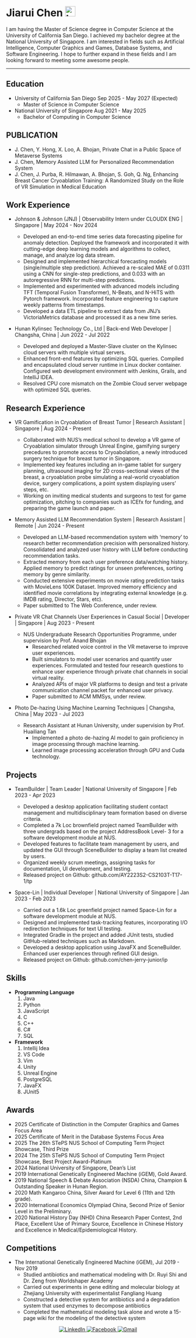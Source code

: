 # Jiarui Chen <img src="https://user-images.githubusercontent.com/1303154/88677602-1635ba80-d120-11ea-84d8-d263ba5fc3c0.gif" width="28px" alt="hi">

I am having the Master of Science degree in Computer Science at the University of California San Diego. I achieved my bachelor degree at the National University of Singapore. I am interested in fields such as Artificial Intelligence, Computer Graphics and Games, Database Systems, and Software Engineering. I hope to further expand in these fields and I am looking forward to meeting some awesome people.

---

## Education
- University of California San Diego	Sep 2025 - May 2027 (Expected)
    * Master of Science in Computer Science
- National University of Singapore	Aug 2021 - May 2025
    * Bachelor of Computing in Computer Science

## PUBLICATION
- J. Chen, Y. Hong, X. Loo, A. Bhojan, Private Chat in a Public Space of Metaverse Systems
- J. Chen, Memory Assisted LLM for Personalized Recommendation System
- J. Chen, J. Purba, R. Hilmawan, A. Bhojan, S. Goh, Q. Ng, Enhancing Breast Cancer Cryoablation Training: A Randomized Study on the Role of VR Simulation in Medical Education

## Work Experience
- Johnson & Johnson (JNJ) | Observability Intern under CLOUDX ENG | Singapore | May 2024 - Nov 2024
    * Developed an end-to-end time series data forecasting pipeline for anomaly detection. Deployed the framework and incorporated it with cutting-edge deep learning models and algorithms to collect, manage, and analyze log data stream.
    * Designed and implemented hierarchical forecasting models (single/multiple step prediction). Achieved a re-scaled MAE of 0.0311 using a CNN for single-step predictions, and 0.033 with an autoregressive RNN for multi-step predictions.
    * Implemented and experimented with advanced models including TFT (Temporal Fusion Transformer), N-Beats, and N-HiTS with Pytorch framework. Incorporated feature engineering to capture weekly patterns from timestamps.
    * Developed a data ETL pipeline to extract data from JNJ’s VictoriaMetrics database and processed it as a new time series.

- Hunan Kylinsec Technology Co., Ltd | Back-end Web Developer | Changsha, China | Jun 2022 - Jul 2022
    * Developed and deployed a Master-Slave cluster on the Kylinsec cloud servers with multiple virtual servers.
    * Enhanced front-end features by optimizing SQL queries. Compiled and encapsulated cloud server runtime in Linux docker container. Configured web development environment with Jenkins, Grails, and IntelliJ IDEA.
    * Resolved CPU core mismatch on the Zombie Cloud server webpage with optimized SQL queries.

## Research Experience
- VR Gamification in Cryoablation of Breast Tumor | Research Assistant | Singapore | Aug 2024 - Present
    * Collaborated with NUS’s medical school to develop a VR game of Cryoablation simulator through Unreal Engine, gamifying surgery precedures to promote access to Cryoabolation, a newly introduced surgery technique for breast tumor in Singapore.
    * Implemented key features including an in-game tablet for surgery planning, ultrasound imaging for 2D cross-sectional views of the breast, a cryoablation probe simulating a real-world cryoablation device, surgery complications, a point system displaying users’ steps, etc.
    * Working on inviting medical students and surgeons to test for game optimization, pitching to companies such as ICEfx for funding, and preparing the game launch and paper.

- Memory Assisted LLM Recommendation System | Research Assistant | Remote | Jun 2024 - Present
    * Developed an LLM-based recommendation system with ‘memory’ to research better recommendation precision with personalized history. Consolidated and analyzed user history with LLM before conducting recommendation tasks.
    * Extracted memory from each user preference data/watching history. Applied memory to predict ratings for unseen preferences, sorting memory by genre similarity.
    * Conducted extensive experiments on movie rating prediction tasks with MovieLens 100K Dataset. Improved memory efficiency and identified movie correlations by integrating external knowledge (e.g. IMDB rating, Director, Stars, etc).
    * Paper submitted to The Web Conference, under review.

- Private VR Chat Channels User Experiences in Casual Social | Developer | Singapore | Aug 2023 - Present
  - NUS Undergraduate Research Opportunities Programme, under supervision by Prof. Anand Bhojan
    * Researched related voice control in the VR metaverse to improve user experiences.
    * Built simulators to model user scenarios and quantify user experiences. Formulated and tested four research questions to enhance user experience through private chat channels in social virtual reality.
    * Analyzed APIs of major VR platforms to design and test a private communication channel packet for enhanced user privacy.
    * Paper submitted to ACM MMSys, under review.

- Photo De-hazing Using Machine Learning Techniques | Changsha, China | May 2023 - Jul 2023
  - Research Assistant at Hunan University, under supervision by Prof. Huailiang Tan
    * Implemented a photo de-hazing AI model to gain proficiency in image processing through machine learning.
    * Learned image processing acceleration through GPU and Cuda technology.
    
## Projects
- TeamBuilder | Team Leader | National University of Singapore | Feb 2023 - Apr 2023
    * Developed a desktop application facilitating student contact management and multidisciplinary team formation based on
diverse criteria.
    * Completed a 7k Loc brownfield project named TeamBuilder with three undergrads based on the project AddressBook Level-
3 for a software development module at NUS.
    * Developed features to facilitate team management by users, and updated the GUI through SceneBuilder to display a team
list created by users.
    * Organized weekly scrum meetings, assigning tasks for documentation, UI development, and testing.
    * Released project on Github: github.com/AY2223S2-CS2103T-T17-1/tp

- Space-Lin | Individual Developer | National University of Singapore | Jan 2023 - Feb 2023
    * Carried out a 1.6k Loc greenfield project named Space-Lin for a software development module at NUS.
    * Designed and implemented task-tracking features, incorporating I/O redirection techniques for text UI testing.
    * Integrated Gradle in the project and added JUnit tests, studied GitHub-related techniques such as Markdown.
    * Developed a desktop application using JavaFX and SceneBuilder. Enhanced user experiences through refined GUI design.
    * Released project on Github: github.com/chen-jerry-junior/ip

## Skills
- __Programming Language__
   1. Java
   2. Python
   3. JavaScript
   4. C
   5. C++
   6. C#
   7. SQL
- __Framework__
   1. Intellij Idea
   2. VS Code
   3. Vim
   4. Unity
   5. Unreal Engine
   6. PostgreSQL
   7. JavaFX
   8. JUnit5


## Awards
- 2025 Certificate of Distinction in the Computer Graphics and Games Focus Area
- 2025 Certificate of Merit in the Database Systems Focus Area
- 2025 The 26th STePS NUS School of Computing Term Project Showcase, Third Prize
- 2024 The 25th STePS NUS School of Computing Term Project Showcase, Best Project Award-Platinum
- 2024 National University of Singapore, Dean’s List
- 2019 International Genetically Engineered Machine (iGEM), Gold Award.
- 2019 National Speech & Debate Association (NSDA) China, Champion & Outstanding Speaker in Hunan Region.
- 2020 Math Kangaroo China, Silver Award for Level 6 (11th and 12th grade).
- 2020 International Economics Olympiad China, Second Prize of Senior Level in the Preliminary.
- 2020 National History Day (NHD) China Research Paper Contest, 2nd Place, Excellent Use of Primary Source, Excellence in Chinese History and Excellence in Medical/Epidemiological History.

## Competitions
- The International Genetically Engineered Machine (iGEM),	Jul 2019 - Nov 2019
    * Studied antibiotics and mathematical modeling with Dr. Ruyi Shi and Dr. Zeng from Worldshaper Academy
    * Carried out experiments in gene editing and molecular biology at Zhejiang University with experimentalist Fangliang Huang
    * Constructed a detective system for antibiotics and a degradation system that used enzymes to decompose antibiotics
    * Completed the mathematical modeling task alone and wrote a 15-page wiki for the modeling of the detective system

<div align="center">
  </a>
  <a href="https://www.linkedin.com/" target="_blank">
    <img alt="LinkedIn" src="https://img.shields.io/badge/linkedin-%230077B5.svg?style=for-the-badge&logo=linkedin&logoColor=white"/>
  </a>
  <a href="https://www.facebook.com/" target="_blank">
  <img alt="Facebook" src="https://img.shields.io/badge/Facebook-%231877F2.svg?style=for-the-badge&logo=Facebook&logoColor=white"/>
  </a>
  <a href="mailto:chenjerry001@gmail.com" target="_blank">
  <img alt="Gmail" src="https://img.shields.io/badge/Mail-D14836?style=for-the-badge&logo=gmail&logoColor=white" />
</a>
</div>
